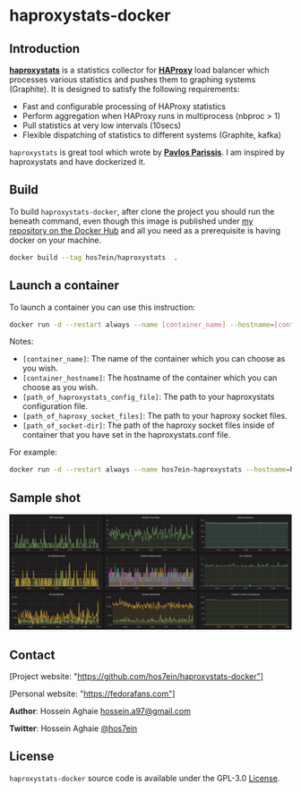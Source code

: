 # haproxystats-docker

## Introduction

<a href="https://github.com/unixsurfer/haproxystats" target="_blank">****haproxystats****</a> is a statistics collector for <a href="https://www.haproxy.org/" target="_blank">**HAProxy**</a> load balancer which
processes various statistics and pushes them to graphing systems (Graphite).
It is designed to satisfy the following requirements:

* Fast and configurable processing of HAProxy statistics
* Perform aggregation when HAProxy runs in multiprocess (nbproc > 1)
* Pull statistics at very low intervals (10secs)
* Flexible dispatching of statistics to different systems (Graphite,  kafka)

`haproxystats` is great tool which wrote by <a href="https://github.com/unixsurfer" target="_blank">**Pavlos Parissis**</a>. I am inspired by haproxystats and have dockerized it.

## Build

To build `haproxystats-docker`, after clone the project you should run the beneath command, even though this image is published under [my repository on the Docker Hub](https://hub.docker.com/r/hos7ein/haproxystats) and all you need as a prerequisite is having docker on your machine.

```bash
docker build --tag hos7ein/haproxystats  .
```

## Launch a container

To launch a container you can use this instruction:

```bash
docker run -d --restart always --name [container_name] --hostname=[container_hostname] -v [path_of_haproxystats_config_file]:/etc/haproxystats/haproxystats.conf -v [path_of_haproxy_socket_files]:[path_of_socket-dir]  hos7ein/haproxystats
```

Notes:

* `[container_name]`: The name of the container which you can choose as you wish.
* `[container_hostname]`: The hostname of the container which you can choose as you wish.
* `[path_of_haproxystats_config_file]`: The path to your haproxystats configuration file.
* `[path_of_haproxy_socket_files]`: The path to your haproxy socket files.
* `[path_of_socket-dir]`: The path of the haproxy socket files inside of container that you have set in the haproxystats.conf file.

For example:

```bash
docker run -d --restart always --name hos7ein-haproxystats --hostname=haproxystats -v /opt/haproxystats/haproxystats.conf:/etc/haproxystats/haproxystats.conf -v /var/lib/haproxy:/run/haproxy  hos7ein/haproxystats
```

## Sample shot

![grafana](https://raw.githubusercontent.com/hos7ein/haproxystats-docker/master/Pictures/1-grafana.png)

## Contact

[Project website: "https://github.com/hos7ein/haproxystats-docker"]

[Personal website: "https://fedorafans.com"]

**Author**: Hossein Aghaie <hossein.a97@gmail.com>

**Twitter**: Hossein Aghaie [@hos7ein](https://twitter.com/hos7ein)

## License

`haproxystats-docker` source code is available under the GPL-3.0 [License](/LICENSE).
